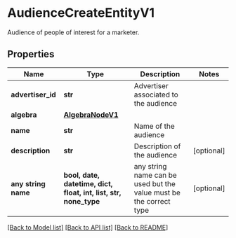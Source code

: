 # AudienceCreateEntityV1

Audience of people of interest for a marketer.

## Properties
Name | Type | Description | Notes
------------ | ------------- | ------------- | -------------
**advertiser_id** | **str** | Advertiser associated to the audience | 
**algebra** | [**AlgebraNodeV1**](AlgebraNodeV1.md) |  | 
**name** | **str** | Name of the audience | 
**description** | **str** | Description of the audience | [optional] 
**any string name** | **bool, date, datetime, dict, float, int, list, str, none_type** | any string name can be used but the value must be the correct type | [optional]

[[Back to Model list]](../README.md#documentation-for-models) [[Back to API list]](../README.md#documentation-for-api-endpoints) [[Back to README]](../README.md)


